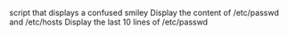 script that displays a confused smiley
Display the content of /etc/passwd and /etc/hosts
Display the last 10 lines of /etc/passwd
